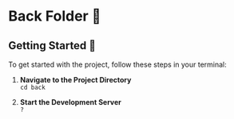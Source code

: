 # Back Folder 📁

## Getting Started 🚀

To get started with the project, follow these steps in your terminal:

1. **Navigate to the Project Directory**  
   `cd back`

2. **Start the Development Server**  
   `?`
